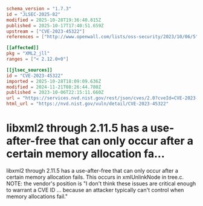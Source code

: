 ```toml
schema_version = "1.7.3"
id = "JLSEC-2025-82"
modified = 2025-10-28T19:36:40.815Z
published = 2025-10-17T17:40:51.659Z
upstream = ["CVE-2023-45322"]
references = ["http://www.openwall.com/lists/oss-security/2023/10/06/5", "https://gitlab.gnome.org/GNOME/libxml2/-/issues/344", "https://gitlab.gnome.org/GNOME/libxml2/-/issues/583", "http://www.openwall.com/lists/oss-security/2023/10/06/5", "https://gitlab.gnome.org/GNOME/libxml2/-/issues/344", "https://gitlab.gnome.org/GNOME/libxml2/-/issues/583"]

[[affected]]
pkg = "XML2_jll"
ranges = ["< 2.12.0+0"]

[[jlsec_sources]]
id = "CVE-2023-45322"
imported = 2025-10-28T18:09:09.636Z
modified = 2024-11-21T08:26:44.780Z
published = 2023-10-06T22:15:11.660Z
url = "https://services.nvd.nist.gov/rest/json/cves/2.0?cveId=CVE-2023-45322"
html_url = "https://nvd.nist.gov/vuln/detail/CVE-2023-45322"
```

# libxml2 through 2.11.5 has a use-after-free that can only occur after a certain memory allocation fa...

libxml2 through 2.11.5 has a use-after-free that can only occur after a certain memory allocation fails. This occurs in xmlUnlinkNode in tree.c. NOTE: the vendor's position is "I don't think these issues are critical enough to warrant a CVE ID ... because an attacker typically can't control when memory allocations fail."

